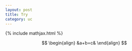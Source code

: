 ```yaml
---
layout: post
title: Try
category: uc
---
```


{% include mathjax.html %}

$$
\begin{align}
&a+b=c&
\end{align}
$$


